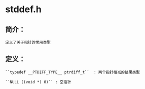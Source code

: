 # stddef.h

## 简介： 

    定义了关于指针的常用类型

## 定义：

    ``typedef __PTDIFF_TYPE__ ptrdiff_t``  : 两个指针相减的结果类型

    ``NULL ((void *) 0)`` : 空指针